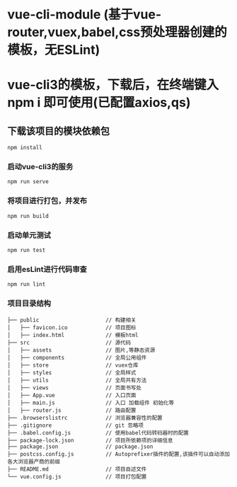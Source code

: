 # vue-cli-module (基于vue-router,vuex,babel,css预处理器创建的模板，无ESLint)
# vue-cli3的模板，下载后，在终端键入npm i 即可使用(已配置axios,qs)

## 下载该项目的模块依赖包
```
npm install
```

### 启动vue-cli3的服务
```
npm run serve
```

### 将项目进行打包，并发布
```
npm run build
```

### 启动单元测试
```
npm run test
```

### 启用esLint进行代码审查
```
npm run lint
```
### 项目目录结构
```
├── public                     // 构建相关
│   ├── favicon.ico            // 项目图标
│   ├── index.html             // 模板html
├── src                        // 源代码
│   ├── assets                 // 图片,等静态资源
│   ├── components             // 全局公用组件
│   ├── store                  // vuex仓库
│   ├── styles                 // 全局样式
│   ├── utils                  // 全局共有方法
│   ├── views                  // 页面书写处
│   ├── App.vue                // 入口页面
│   ├── main.js                // 入口 加载组件 初始化等
│   ├── router.js              // 路由配置
├── .browserslistrc            // 浏览器兼容性的配置
├── .gitignore                 // git 忽略项
├── .babel.config.js           // 使用babel代码转码器时的配置
├── package-lock.json          // 项目所依赖项的详细信息
├── package.json               // package.json
├── postcss.config.js          // Autoprefixer插件的配置,该插件可以自动添加各大浏览器产商的前缀
├── README.md                  // 项目自述文件
└── vue.config.js              // 项目打包配置
```
